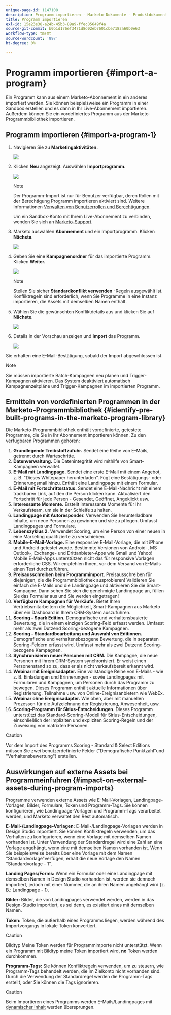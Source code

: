 ```yaml
---
unique-page-id: 1147108
description: Programm importieren - Marketo-Dokumente - Produktdokumentation
title: Programm importieren
exl-id: 15e23e38-a24b-45b3-89a9-ffec85649f4a
source-git-commit: b0b1d176ef3471d8d02eb7601cbe7182a60b0e63
workflow-type: tm+mt
source-wordcount: '897'
ht-degree: 0%

---
```


# Programm importieren {#import-a-program}

Ein Programm kann aus einem Marketo-Abonnement in ein anderes importiert werden. Sie können beispielsweise ein Programm in einer Sandbox erstellen und es dann in Ihr Live-Abonnement importieren. Außerdem können Sie ein vordefiniertes Programm aus der Marketo-Programmbibliothek importieren.

## Programm importieren {#import-a-program-1}

1. Navigieren Sie zu **Marketingaktivitäten.**

   ![](assets/import-a-program-1.png)

1. Klicken **Neu** angezeigt. Auswählen **Importprogramm**.

   ![](assets/import-a-program-2.png)

   >[!NOTE]
   >
   >Der Programm-Import ist nur für Benutzer verfügbar, deren Rollen mit der Berechtigung Programm importieren aktiviert sind. Weitere Informationen [Verwalten von Benutzerrollen und Berechtigungen](/help/marketo/product-docs/administration/users-and-roles/managing-user-roles-and-permissions.md).
   >
   >Um ein Sandbox-Konto mit Ihrem Live-Abonnement zu verbinden, wenden Sie sich an [Marketo-Support](https://nation.marketo.com/t5/Support/ct-p/Support).

1. Marketo auswählen **Abonnement** und ein Importprogramm. Klicken **Nächste**.

   ![](assets/import-a-program-3.png)

1. Geben Sie eine **Kampagnenordner** für das importierte Programm. Klicken **Weiter.**

   ![](assets/import-a-program-4.png)

   >[!NOTE]
   >
   >Stellen Sie sicher **Standardkonflikt verwenden** -Regeln ausgewählt ist. Konfliktregeln sind erforderlich, wenn Sie Programme in eine Instanz importieren, die Assets mit demselben Namen enthält.

1. Wählen Sie die gewünschten Konfliktdetails aus und klicken Sie auf **Nächste**.

   ![](assets/import-a-program-5.png)

1. Details in der Vorschau anzeigen und **Import** das Programm.

   ![](assets/import-a-program-6.png)

Sie erhalten eine E-Mail-Bestätigung, sobald der Import abgeschlossen ist.

>[!NOTE]
>
>Sie müssen importierte Batch-Kampagnen neu planen und Trigger-Kampagnen aktivieren. Das System deaktiviert automatisch Kampagnenzeitpläne und Trigger-Kampagnen im importierten Programm.

## Ermitteln von vordefinierten Programmen in der Marketo-Programmbibliothek {#identify-pre-built-programs-in-the-marketo-program-library}

Die Marketo-Programmbibliothek enthält vordefinierte, getestete Programme, die Sie in Ihr Abonnement importieren können. Zu den verfügbaren Programmen gehören:

1. **Grundlegende Treibstoffzufuhr.** Sendet eine Reihe von E-Mails, getrennt durch Warteschritte.
1. **Datenverwaltung.** Die Datenintegrität wird mithilfe von Smart-Kampagnen verwaltet.
1. **E-Mail mit Landingpage.** Sendet eine erste E-Mail mit einem Angebot, z. B. &quot;Dieses Whitepaper herunterladen&quot;. Fügt eine Bestätigungs- oder Erinnerungsmail hinzu. Enthält eine Landingpage mit einem Formular.
1. **E-Mail mit Fortschrittsstatus.** Sendet eine E-Mail-Nachricht mit einem trackbaren Link, auf den die Person klicken kann. Aktualisiert den Fortschritt für jede Person - Gesendet, Geöffnet, Angeklickt usw.
1. **Interessante Momente.** Erstellt interessante Momente für Ihr Verkaufsteam, um sie in der Schleife zu halten.
1. **Landingpage mit Autoresponder.** Verwenden Sie herunterladbare Inhalte, um neue Personen zu gewinnen und sie zu pflegen. Umfasst Landingpages und Formulare.
1. **Lebenszyklus 2.** Verwendet Scoring, um eine Person von einer neuen in eine Marketing qualifizierte zu verschieben.
1. **Mobile-E-Mail-Vorlage.** Eine responsive E-Mail-Vorlage, die mit iPhone und Android getestet wurde. Bestimmte Versionen von Android-, MS Outlook-, Exchange- und Drittanbieter-Apps wie Gmail und Yahoo! Mobile E-Mail-Apps unterstützen nicht das für responsive Vorlagen erforderliche CSS. Wir empfehlen Ihnen, vor dem Versand von E-Mails einen Test durchzuführen.
1. **Preisausschreiben beim Programmimport.** Preisausschreiben für diejenigen, die die Programmbibliothek ausprobieren! Validieren Sie einfach die E-Mails und die Landingpage und aktivieren Sie die Smart-Kampagne. Dann sehen Sie sich die genehmigte Landingpage an, füllen Sie das Formular aus und Sie werden eingetragen!
1. **Verfügbare Kampagnen für Verkäufe.** Bietet Ihren Vertriebsmitarbeitern die Möglichkeit, Smart-Kampagnen aus Marketo über ein Dashboard in Ihrem CRM-System auszuführen.
1. **Scoring - Spark Edition.** Demografische und verhaltensbasierte Bewertung, die in einem einzigen Scoring-Feld erfasst werden. Umfasst mehr als zwei Dutzend Scoring-bezogene Kampagnen.
1. **Scoring - Standardbearbeitung und Auswahl von Editionen.** Demografische und verhaltensbezogene Bewertung, die in separaten Scoring-Feldern erfasst wird. Umfasst mehr als zwei Dutzend Scoring-bezogene Kampagnen.
1. **Synchronisieren neuer Personen mit CRM.** Die Kampagne, die neue Personen mit Ihrem CRM-System synchronisiert. Er weist einen Personenstand so zu, dass er als nicht verkaufsbereit erkannt wird.
1. **Webinar mit Ereignisadapter.** Eine vollständige Reihe von E-Mails - wie z. B. Einladungen und Erinnerungen - sowie Landingpages mit Formularen und Kampagnen, um Personen durch das Programm zu bewegen. Dieses Programm enthält aktuelle Informationen über Registrierung, Teilnahme usw. von Online-Ereignisanbietern wie WebEx.
1. **Webinar ohne Ereignisadapter.** Wie oben, aber mit manuellen Prozessen für die Aufzeichnung der Registrierung, Anwesenheit, usw.
1. **Scoring-Programm für Sirius-Entscheidungen**. Dieses Programm unterstützt das Standard-Scoring-Modell für Sirius-Entscheidungen, einschließlich der impliziten und expliziten Scoring-Regeln und der Zuweisung von matrixten Personen.

>[!CAUTION]
>
>Vor dem Import des Programms Scoring - Standard &amp; Select Editions müssen Sie zwei benutzerdefinierte Felder (&quot;Demografische Punktzahl&quot;und &quot;Verhaltensbewertung&quot;) erstellen.

## Auswirkungen auf externe Assets bei Programmeinfuhren {#impact-on-external-assets-during-program-imports}

Programme verwenden externe Assets wie E-Mail-Vorlagen, Landingpage-Vorlagen, Bilder, Formulare, Token und Programm-Tags. Sie können konfigurieren, wie Landingpage-Vorlagen und Programm-Tags verarbeitet werden, und Marketo verwaltet den Rest automatisch.

**E-Mail-/Landingpage-Vorlagen:** E-Mail-/Landingpage-Vorlagen werden in Design Studio importiert. Sie können Konfliktregeln verwenden, um das Verhalten zu konfigurieren, wenn eine Vorlage mit demselben Namen vorhanden ist. Unter Verwendung der Standardregel wird eine Zahl an eine Vorlage angehängt, wenn eine mit demselben Namen vorhanden ist. Wenn Sie beispielsweise bereits über eine Vorlage mit dem Namen &quot;Standardvorlage&quot;verfügen, erhält die neue Vorlage den Namen &quot;Standardvorlage - 1&quot;.

**Landing Pages/Forms:** Wenn ein Formular oder eine Landingpage mit demselben Namen in Design Studio vorhanden ist, werden sie dennoch importiert, jedoch mit einer Nummer, die an ihren Namen angehängt wird (z. B.: Landingpage - 1).

**Bilder:** Bilder, die von Landingpages verwendet werden, werden in das Design-Studio importiert, es sei denn, es existiert eines mit demselben Namen.

**Token:** Token, die außerhalb eines Programms liegen, werden während des Importvorgangs in lokale Token konvertiert.

>[!CAUTION]
>
>Bildtyp Meine Token werden für Programmimporte nicht unterstützt. Wenn ein Programm mit Bildtyp meine Token importiert wird, **no** Token werden durchkommen.

**Programm-Tags:** Sie können Konfliktregeln verwenden, um zu steuern, wie Programm-Tags behandelt werden, die im Zielkonto nicht vorhanden sind. Durch die Verwendung der Standardregel werden die Programm-Tags erstellt, oder Sie können die Tags ignorieren.

>[!CAUTION]
>
>Beim Importieren eines Programms werden E-Mails/Landingpages mit [dynamischer Inhalt](/help/marketo/product-docs/personalization/segmentation-and-snippets/segmentation/understanding-dynamic-content.md) werden übersprungen.
